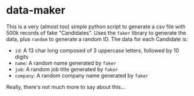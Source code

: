 # data-maker

This is a very (almost too) simple python script to generate a csv file with 500k records of fake "Candidates". Uses the `faker` library to generate the data, plus `random` to generate a random ID. The data for each Candidate is:
- `id`: A 13 char long composed of 3 uppercase letters, followed by 10 digits
- `name`: A random name generated by `faker`
- `job`: A random job title generated by `faker`
- `company`: A random company name generated by `faker`

Really, there's not much more to say about this...
